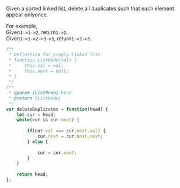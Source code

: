 Given a sorted linked list, delete all duplicates such that each element appear onlyonce.

For example,  
Given`1->1->2`, return`1->2`.  
Given`1->1->2->3->3`, return`1->2->3`.

```js
/**
 * Definition for singly-linked list.
 * function ListNode(val) {
 *     this.val = val;
 *     this.next = null;
 * }
 */
/**
 * @param {ListNode} head
 * @return {ListNode}
 */
var deleteDuplicates = function(head) {
    let cur = head;
    while(cur && cur.next) {
 
        if(cur.val === cur.next.val) {
            cur.next = cur.next.next;
        } else {
        
            cur = cur.next;
        }
    }
    
    return head;
};
```



